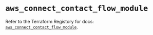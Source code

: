 # `aws_connect_contact_flow_module`

Refer to the Terraform Registory for docs: [`aws_connect_contact_flow_module`](https://registry.terraform.io/providers/hashicorp/aws/5.20.0/docs/resources/connect_contact_flow_module).
